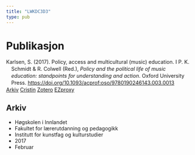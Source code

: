 ```yaml
---
title: "LWKDC3D3"
type: pub
---
```

<h1>Publikasjon</h1>
<article id="csl-bib-container-LWKDC3D3" class="csl-bib-container">
  <div class="csl-bib-body" style="line-height: 1.35; padding-left: 1em; text-indent:-1em;">
  <div class="csl-entry">Karlsen, S. (2017). Policy, access and multicultural (music) education. I P. K. Schmidt &amp; R. Colwell (Red.), <i>Policy and the political life of music education: standpoints for understanding and action</i>. Oxford University Press. <a href="https://doi.org/10.1093/acprof:oso/9780190246143.003.0013">https://doi.org/10.1093/acprof:oso/9780190246143.003.0013</a></div>
</div>
  <div class="csl-bib-buttons">
    <a href="#taxonomy-article-LWKDC3D3" class="csl-bib-button">Arkiv</a>
    <a href alt="Cristin URL" class="csl-bib-button">Cristin</a>
    <a href alt="Zotero URL" class="csl-bib-button">Zotero</a>
    <a href="http://ezproxy.inn.no/login?url=https://doi.org/10.1093/acprof:oso/9780190246143.003.0013" class="csl-bib-button">EZproxy</a>
  </div>
  <div id="csl-bib-meta-container-LWKDC3D3"></div>
</article>
<div id="csl-bib-meta-LWKDC3D3" class="csl-bib-meta">
  <article id="taxonomy-article-LWKDC3D3" class="taxonomy-article">
    <h1>Arkiv</h1>
    <ul>
      <li>Høgskolen i Innlandet</li>
      <li>Fakultet for lærerutdanning og pedagogikk</li>
      <li>Institutt for kunstfag og kulturstudier</li>
      <li>2017</li>
      <li>Februar</li>
    </ul>
  </article>
</div>
